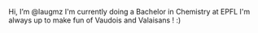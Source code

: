 Hi, I’m @laugmz
I'm currently doing a Bachelor in Chemistry at EPFL
I'm always up to make fun of Vaudois and Valaisans ! :) 

<!---
laugmz/laugmz is a ✨ special ✨ repository because its `README.md` (this file) appears on your GitHub profile.
You can click the Preview link to take a look at your changes.
--->

